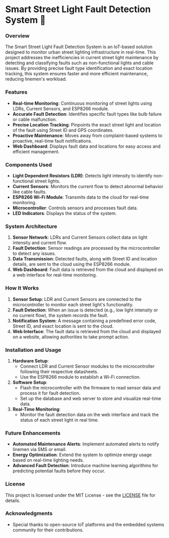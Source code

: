 
# Smart Street Light Fault Detection System 🚦

### Overview
The Smart Street Light Fault Detection System is an IoT-based solution designed to monitor urban street lighting infrastructure in real-time. This project addresses the inefficiencies in current street light maintenance by detecting and classifying faults such as non-functional lights and cable issues. By providing precise fault type identification and exact location tracking, this system ensures faster and more efficient maintenance, reducing linemen's workload.

### Features
- **Real-time Monitoring**: Continuous monitoring of street lights using LDRs, Current Sensors, and ESP8266 module.
- **Accurate Fault Detection**: Identifies specific fault types like bulb failure or cable malfunction.
- **Precise Location Tracking**: Pinpoints the exact street light and location of the fault using Street ID and GPS coordinates.
- **Proactive Maintenance**: Moves away from complaint-based systems to proactive, real-time fault notifications.
- **Web Dashboard**: Displays fault data and locations for easy access and efficient management.

### Components Used
- **Light Dependent Resistors (LDR)**: Detects light intensity to identify non-functional street lights.
- **Current Sensors**: Monitors the current flow to detect abnormal behavior like cable faults.
- **ESP8266 Wi-Fi Module**: Transmits data to the cloud for real-time monitoring.
- **Microcontroller**: Controls sensors and processes fault data.
- **LED Indicators**: Displays the status of the system.

### System Architecture
1. **Sensor Network**: LDRs and Current Sensors collect data on light intensity and current flow.
2. **Fault Detection**: Sensor readings are processed by the microcontroller to detect any issues.
3. **Data Transmission**: Detected faults, along with Street ID and location details, are sent to the cloud using the ESP8266 module.
4. **Web Dashboard**: Fault data is retrieved from the cloud and displayed on a web interface for real-time monitoring.
  
### How It Works
1. **Sensor Setup**: LDR and Current Sensors are connected to the microcontroller to monitor each street light's functionality.
2. **Fault Detection**: When an issue is detected (e.g., low light intensity or no current flow), the system records the fault.
3. **Notification System**: A message containing a predefined error code, Street ID, and exact location is sent to the cloud.
4. **Web Interface**: The fault data is retrieved from the cloud and displayed on a website, allowing authorities to take prompt action.

### Installation and Usage
1. **Hardware Setup**: 
   - Connect LDR and Current Sensor modules to the microcontroller following their respective datasheets.
   - Use the ESP8266 module to establish a Wi-Fi connection.
2. **Software Setup**:
   - Flash the microcontroller with the firmware to read sensor data and process it for fault detection.
   - Set up the database and web server to store and visualize real-time data.
3. **Real-Time Monitoring**:
   - Monitor the fault detection data on the web interface and track the status of each street light in real time.

### Future Enhancements
- **Automated Maintenance Alerts**: Implement automated alerts to notify linemen via SMS or email.
- **Energy Optimization**: Extend the system to optimize energy usage based on real-time lighting needs.
- **Advanced Fault Detection**: Introduce machine learning algorithms for predicting potential faults before they occur.

### License
This project is licensed under the MIT License - see the [LICENSE](LICENSE) file for details.

### Acknowledgments
- Special thanks to open-source IoT platforms and the embedded systems community for their contributions.
